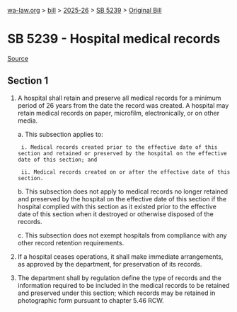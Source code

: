 [wa-law.org](/) > [bill](/bill/) > [2025-26](/bill/2025-26/) > [SB 5239](/bill/2025-26/sb/5239/) > [Original Bill](/bill/2025-26/sb/5239/1/)

# SB 5239 - Hospital medical records

[Source](http://lawfilesext.leg.wa.gov/biennium/2025-26/Pdf/Bills/Senate%20Bills/5239.pdf)

## Section 1
1. A hospital shall retain and preserve all medical records for a minimum period of 26 years from the date the record was created. A hospital may retain medical records on paper, microfilm, electronically, or on other media.

    a. This subsection applies to:

        i. Medical records created prior to the effective date of this section and retained or preserved by the hospital on the effective date of this section; and

        ii. Medical records created on or after the effective date of this section.

    b. This subsection does not apply to medical records no longer retained and preserved by the hospital on the effective date of this section if the hospital complied with this section as it existed prior to the effective date of this section when it destroyed or otherwise disposed of the records.

    c. This subsection does not exempt hospitals from compliance with any other record retention requirements.

2. If a hospital ceases operations, it shall make immediate arrangements, as approved by the department, for preservation of its records.

3. The department shall by regulation define the type of records and the information required to be included in the medical records to be retained and preserved under this section; which records may be retained in photographic form pursuant to chapter 5.46 RCW.
